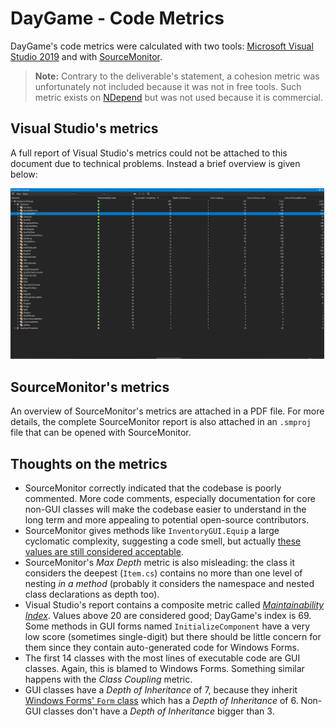 # DayGame - Code Metrics

DayGame's code metrics were calculated with two tools: [Microsoft Visual Studio 2019][vs-metrics] and with [SourceMonitor].

> __Note:__ Contrary to the deliverable's statement, a cohesion metric was unfortunately not included because it was not in free tools. Such metric exists on [NDepend] but was not used because it is commercial.

## Visual Studio's metrics

A full report of Visual Studio's metrics could not be attached to this document due to technical problems. Instead a brief overview is given below:

![Visual Studio's metrics](vs.png)

## SourceMonitor's metrics

An overview of SourceMonitor's metrics are attached in a PDF file. For more details, the complete SourceMonitor report is also attached in an `.smproj` file that can be opened with SourceMonitor.

## Thoughts on the metrics

* SourceMonitor correctly indicated that the codebase is poorly commented. More code comments, especially documentation for core non-GUI classes will make the codebase easier to understand in the long term and more appealing to potential open-source contributors.
* SourceMonitor gives methods like `InventoryGUI.Equip` a large cyclomatic complexity, suggesting a code smell, but actually [these values are still considered acceptable][csharpcorner].
* SourceMonitor's _Max Depth_ metric is also misleading: the class it considers the deepest (`Item.cs`) contains no more than one level of nesting _in a method_ (probably it considers the namespace and nested class declarations as depth too).
* Visual Studio's report contains a composite metric called [_Maintainability Index_][maintainability-index]. Values above 20 are considered good; DayGame's index is 69. Some methods in GUI forms named `InitializeComponent` have a very low score (sometimes single-digit) but there should be little concern for them since they contain auto-generated code for Windows Forms.
* The first 14 classes with the most lines of executable code are GUI classes. Again, this is blamed to Windows Forms. Something similar happens with the _Class Coupling_ metric.
* GUI classes have a _Depth of Inheritance_ of 7, because they inherit [Windows Forms' `Form` class][winforms-form] which has a _Depth of Inheritance_ of 6. Non-GUI classes don't have a _Depth of Inheritance_ bigger than 3.

[NDepend]: https://www.ndepend.com/
[vs-metrics]: https://docs.microsoft.com/en-us/visualstudio/code-quality/how-to-generate-code-metrics-data?view=vs-2019#calculate-code-metrics-menu-command
[SourceMonitor]: https://www.campwoodsw.com/sourcemonitor.html
[csharpcorner]: https://www.c-sharpcorner.com/article/code-metrics-cyclomatic-complexity/
[maintainability-index]: https://docs.microsoft.com/en-gb/archive/blogs/codeanalysis/maintainability-index-range-and-meaning
[winforms-form]: https://docs.microsoft.com/en-us/dotnet/api/system.windows.forms.form?view=netcore-3.1
